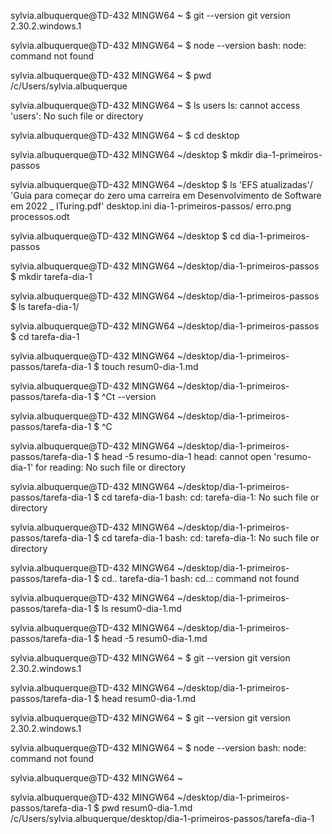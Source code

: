 
sylvia.albuquerque@TD-432 MINGW64 ~
$ git --version
git version 2.30.2.windows.1

sylvia.albuquerque@TD-432 MINGW64 ~
$ node --version
bash: node: command not found

sylvia.albuquerque@TD-432 MINGW64 ~
$ pwd
/c/Users/sylvia.albuquerque

sylvia.albuquerque@TD-432 MINGW64 ~
$ ls users
ls: cannot access 'users': No such file or directory

sylvia.albuquerque@TD-432 MINGW64 ~
$ cd desktop

sylvia.albuquerque@TD-432 MINGW64 ~/desktop
$ mkdir dia-1-primeiros-passos

sylvia.albuquerque@TD-432 MINGW64 ~/desktop
$ ls
'EFS atualizadas'/
 'Guia para começar do zero uma carreira em Desenvolvimento de Software em 2022 _ ITuring.pdf'
 desktop.ini
 dia-1-primeiros-passos/
 erro.png
 processos.odt

sylvia.albuquerque@TD-432 MINGW64 ~/desktop
$ cd dia-1-primeiros-passos

sylvia.albuquerque@TD-432 MINGW64 ~/desktop/dia-1-primeiros-passos
$ mkdir tarefa-dia-1

sylvia.albuquerque@TD-432 MINGW64 ~/desktop/dia-1-primeiros-passos
$ ls
tarefa-dia-1/

sylvia.albuquerque@TD-432 MINGW64 ~/desktop/dia-1-primeiros-passos
$ cd tarefa-dia-1

sylvia.albuquerque@TD-432 MINGW64 ~/desktop/dia-1-primeiros-passos/tarefa-dia-1
$ touch resum0-dia-1.md

sylvia.albuquerque@TD-432 MINGW64 ~/desktop/dia-1-primeiros-passos/tarefa-dia-1
$ ^Ct --version

sylvia.albuquerque@TD-432 MINGW64 ~/desktop/dia-1-primeiros-passos/tarefa-dia-1
$ ^C

sylvia.albuquerque@TD-432 MINGW64 ~/desktop/dia-1-primeiros-passos/tarefa-dia-1
$ head -5 resumo-dia-1
head: cannot open 'resumo-dia-1' for reading: No such file or directory

sylvia.albuquerque@TD-432 MINGW64 ~/desktop/dia-1-primeiros-passos/tarefa-dia-1
$ cd tarefa-dia-1
bash: cd: tarefa-dia-1: No such file or directory

sylvia.albuquerque@TD-432 MINGW64 ~/desktop/dia-1-primeiros-passos/tarefa-dia-1
$ cd tarefa-dia-1
bash: cd: tarefa-dia-1: No such file or directory

sylvia.albuquerque@TD-432 MINGW64 ~/desktop/dia-1-primeiros-passos/tarefa-dia-1
$ cd.. tarefa-dia-1
bash: cd..: command not found

sylvia.albuquerque@TD-432 MINGW64 ~/desktop/dia-1-primeiros-passos/tarefa-dia-1
$ ls
resum0-dia-1.md

sylvia.albuquerque@TD-432 MINGW64 ~/desktop/dia-1-primeiros-passos/tarefa-dia-1
$ head -5 resum0-dia-1.md

sylvia.albuquerque@TD-432 MINGW64 ~
$ git --version
git version 2.30.2.windows.1


sylvia.albuquerque@TD-432 MINGW64 ~/desktop/dia-1-primeiros-passos/tarefa-dia-1
$ head resum0-dia-1.md

sylvia.albuquerque@TD-432 MINGW64 ~
$ git --version
git version 2.30.2.windows.1

sylvia.albuquerque@TD-432 MINGW64 ~
$ node --version
bash: node: command not found

sylvia.albuquerque@TD-432 MINGW64 ~

sylvia.albuquerque@TD-432 MINGW64 ~/desktop/dia-1-primeiros-passos/tarefa-dia-1
$ pwd resum0-dia-1.md
/c/Users/sylvia.albuquerque/desktop/dia-1-primeiros-passos/tarefa-dia-1
